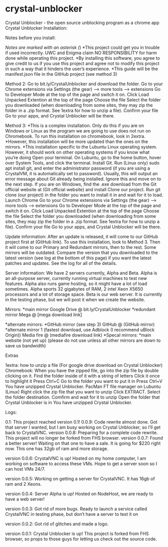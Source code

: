 # crystal-unblocker
Crystal Unblocker - the open source unblocking program as a chrome app
Crystal Unblocker Installation:

Notes before you install:

*Notes are marked with an asterisk (*)
*This project could get you in trouble if used incorrectly. UWC and Enigma claim NO RESPONSIBILITY for harm done while operating this project.
*By installing this software, you agree to give credit to us if you use this project and agree not to modify this project in such a way that it hinders the user’s experience.
*This guide will be the manifest.json file in the GitHub project (see method 3)


Method 2:
Go to bit.ly/CrystalUnblocker and download the folder.
Go to your Chrome extensions via Settings (the gear) —> more tools —> extensions
Go to Developer Mode at the top of the page and switch it on.
Click Load Unpacked Extention at the top of the page
Choose the file
Select the folder you downloaded (when downloading from some sites, they may zip the folder in a .zip format. See 1extra for how to unzip a file).
Confirm your file
Go to your apps, and Crystal Unblocker will be there.

Method 3:
*This is a complex installation. Only do this if you are on Windows or Linux as the program we are going to use does not run on Chromebook. To run this installation on chromebook, look in 2extra.
*However, this installation will be more updated than the ones on the mirrors.
*This installation specific to the Lubuntu Linux operating system. However, it should work on other operating systems if you know what you’re doing
Open your terminal. On Lubuntu, go to the home button, hover over System Tools, and click the terminal.
Install Git. Run (Linux only) sudo apt install git, and enter the administrator password (if you are using a CrystalVM, it is automatically set to password). Usually, this will output an error message about Git already being installed. Ignore this and move on to the next step. If you are on Windows, find the .exe download from the Git official website at (Git official website) and install
Clone our project. Run git clone (our project) in the folder you want to install it in and wait for it to load.
Launch Chrome
Go to your Chrome extensions via Settings (the gear) —> more tools —> extensions
Go to Developer Mode at the top of the page and switch it on.
Click Load Unpacked Extention at the top of the page
Choose the file
Select the folder you downloaded (when downloading from some sites, they may zip the folder in a .zip format. See 1extra for how to unzip a file).
Confirm your file
Go to your apps, and Crystal Unblocker will be there.

Update information:
After an update is released, it will come to our GitHub project first at (GitHub link). To use this installation, look to Method 3. Then it will come to our Primary and Redundant mirrors, then to the rest. Some mirrors will be outdated. Compare the version that you downloaded to the latest version (see log at the bottom of this page) if you want the latest patches and updates. See the log for all of the details.

Server information:
We have 2 servers currently, Alpha and Beta. Alpha is an all-purpose server, currently running virtual machines to test new features. Alpha also runs game hosting, so it might have a lot of load sometimes. Alpha sports 32 gigabytes of RAM, 2 intel Xeon X5650 processors and a lot of storage space. Beta is our web server. It is currently in the testing phase, but we will post it when we create the website.

Mirrors:
*main mirror
Google Drive @ bit.ly/CrystalUnblocker
*redundant mirror
Mega @ [mega download link]

*alternate mirrors:
*GitHub mirror (see step 3)
GitHub @ (GitHub mirror)
*alternate mirror 1 (fastest download, use Adblock (I recommend uBlock Origin))
Media fire @ (mediafire download link)
*Specal mirrors:
*main website (not yet up) (please do not use unless all other mirrors are down to save us bandwidth)

Extras 

1extra: how to unzip a file (For google drive download on Crystal Unblocker)
Chromebook:
When you have the zipped file, go into the zip file by double clicking on it.
Find the folder inside of it with a string of letters
Click it once to highlight it
Press Ctrl+C
Go to the folder you want to put it in
Press Ctrl+V
You have unzipped Crystal Unblocker. 
PacMan FT file manager on Lubuntu (Linux)
Right click the zip file that you want to unzip
Click EXTRACT.
Select the folder destination.
Comfirm and wait for it to unzip
Open the folder that Crystal Unblocker is in
You have unzipped Crystal Unblocker. 

Logs:

0.1:
This project reached version 0.1!
0.0.9:
Code rewrite almost done. Got that server I wanted, but I am busy working on Crystal Unblocker, so I’ll get back to CrystalVNC.
version 0.0.8:
Preparing for a complete code rewrite. This project will no longer be forked from FHS browser.
version 0.0.7:
Found a better server! Waiting on that one to have a sale. It is going for $220 right now. This one has 32gb of ram and more storage.

version 0.0.6:
CrystalVNC is up! Hosted on my home computer, I am working on software to access these VMs. Hope to get a server soon so I can host VMs 24/7.

version 0.0.5:
Working on getting a server for CrystalVNC. It has 16gb of ram and 2 Xeons.

version 0.0.4:
Server Alpha is up! Hosted on NodeHost, we are ready to have a web server!

version 0.0.3:
Got rid of more bugs. Ready to launch a service called CrystalVNC in testing phase, but don’t have a server to test it on

version 0.0.2:
Got rid of glitches and made a logo.

version 0.0.1:
Crystal Unblocker is up! This project is forked from FHS browser, so props to those guys for letting us check out the source code.
